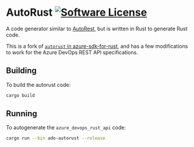 # AutoRust [![Software License](https://img.shields.io/badge/license-MIT-brightgreen.svg)](LICENSE)

A code generator similar to [AutoRest](https://github.com/azure/autorest), but is written in Rust to generate Rust code.

This is a fork of [`autorust` in azure-sdk-for-rust](https://github.com/Azure/azure-sdk-for-rust/tree/main/services/autorust), and has a few modifications to work for the Azure DevOps REST API specifications.

## Building

To build the autorust code:

```sh
cargo build
```

## Running

To autogenerate the `azure_devops_rust_api` code:

```sh
cargo run --bin ado-autorust --release
```

